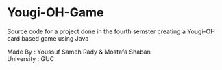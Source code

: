 # Yougi-OH-Game
Source code for a project done in the fourth semster creating a Yougi-OH card based game using Java

Made By     : Youssuf Sameh Rady & Mostafa Shaban
<br>University : GUC
